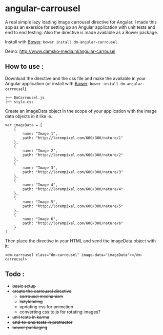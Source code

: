 angular-carrousel
=================

A real simple lazy loading image carrousel directive for Angular. I made this app as an exersice for setting up an Angular application with unit tests and end to end testing. Also the directive is made available as a Bower package.

Install with [Bower](http://bower.io): `bower install dm-angular-carrousel`.

Demo: http://www.damsko-media.nl/angular-carrousel

## How to use :

Download the directive and the css file and make the available in your Angular application (or install with [Bower](http://bower.io): `bower install dm-angular-carrousel`).

```
├── DmCarrousel.js
├── style.css

```

Create an imageData object in the scope of your application with the image data objects in it like ie.:

```
var imageData = [
	{
        name: "Image 1",
        path: "http://lorempixel.com/600/300/nature/1"
    },
    {
        name: "Image 2",
        path: "http://lorempixel.com/600/300/nature/2"
    },
    {
        name: "Image 3",
        path: "http://lorempixel.com/600/300/nature/3"
    },
    {
        name: "Image 4",
        path: "http://lorempixel.com/600/300/nature/4"
    },
    {
        name: "Image 5",
        path: "http://lorempixel.com/600/300/nature/5"
    },
    {
        name: "Image 6",
        path: "http://lorempixel.com/600/300/nature/6"
    }
]
```

Then place the directive in your HTML and send the imageData object with it:

```
<dm-carrousel class="dm-carrousel" image-data="imageData"></dm-carrousel>
```


## Todo :
 - ~~basic setup~~
 - ~~create the carrousel directive~~
 	- ~~carrousel mechanism~~
 	- ~~lazyloading~~
 	- ~~updating css for animation~~
 	- converting css to js for rotating images?
 - ~~unit tests in karma~~
 - ~~end-to-end tests in protractor~~
 - ~~bower packaging~~
 


